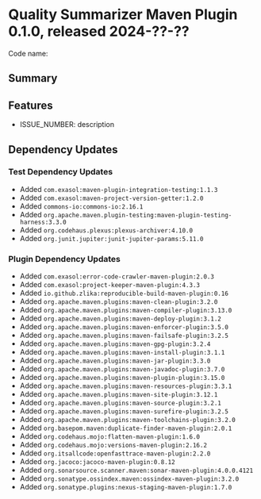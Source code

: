# Quality Summarizer Maven Plugin 0.1.0, released 2024-??-??

Code name:

## Summary

## Features

* ISSUE_NUMBER: description

## Dependency Updates

### Test Dependency Updates

* Added `com.exasol:maven-plugin-integration-testing:1.1.3`
* Added `com.exasol:maven-project-version-getter:1.2.0`
* Added `commons-io:commons-io:2.16.1`
* Added `org.apache.maven.plugin-testing:maven-plugin-testing-harness:3.3.0`
* Added `org.codehaus.plexus:plexus-archiver:4.10.0`
* Added `org.junit.jupiter:junit-jupiter-params:5.11.0`

### Plugin Dependency Updates

* Added `com.exasol:error-code-crawler-maven-plugin:2.0.3`
* Added `com.exasol:project-keeper-maven-plugin:4.3.3`
* Added `io.github.zlika:reproducible-build-maven-plugin:0.16`
* Added `org.apache.maven.plugins:maven-clean-plugin:3.2.0`
* Added `org.apache.maven.plugins:maven-compiler-plugin:3.13.0`
* Added `org.apache.maven.plugins:maven-deploy-plugin:3.1.2`
* Added `org.apache.maven.plugins:maven-enforcer-plugin:3.5.0`
* Added `org.apache.maven.plugins:maven-failsafe-plugin:3.2.5`
* Added `org.apache.maven.plugins:maven-gpg-plugin:3.2.4`
* Added `org.apache.maven.plugins:maven-install-plugin:3.1.1`
* Added `org.apache.maven.plugins:maven-jar-plugin:3.3.0`
* Added `org.apache.maven.plugins:maven-javadoc-plugin:3.7.0`
* Added `org.apache.maven.plugins:maven-plugin-plugin:3.15.0`
* Added `org.apache.maven.plugins:maven-resources-plugin:3.3.1`
* Added `org.apache.maven.plugins:maven-site-plugin:3.12.1`
* Added `org.apache.maven.plugins:maven-source-plugin:3.2.1`
* Added `org.apache.maven.plugins:maven-surefire-plugin:3.2.5`
* Added `org.apache.maven.plugins:maven-toolchains-plugin:3.2.0`
* Added `org.basepom.maven:duplicate-finder-maven-plugin:2.0.1`
* Added `org.codehaus.mojo:flatten-maven-plugin:1.6.0`
* Added `org.codehaus.mojo:versions-maven-plugin:2.16.2`
* Added `org.itsallcode:openfasttrace-maven-plugin:2.2.0`
* Added `org.jacoco:jacoco-maven-plugin:0.8.12`
* Added `org.sonarsource.scanner.maven:sonar-maven-plugin:4.0.0.4121`
* Added `org.sonatype.ossindex.maven:ossindex-maven-plugin:3.2.0`
* Added `org.sonatype.plugins:nexus-staging-maven-plugin:1.7.0`
